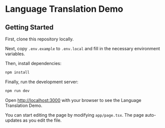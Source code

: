 # Language Translation Demo

## Getting Started

First, clone this repository locally.

Next, copy `.env.example` to `.env.local` and fill in the necessary environment variables.

Then, install dependencies:

```bash
npm install
```

Finally, run the development server:

```bash
npm run dev
```

Open [http://localhost:3000](http://localhost:3000) with your browser to see the Language Translation Demo.

You can start editing the page by modifying `app/page.tsx`. The page auto-updates as you edit the file.
